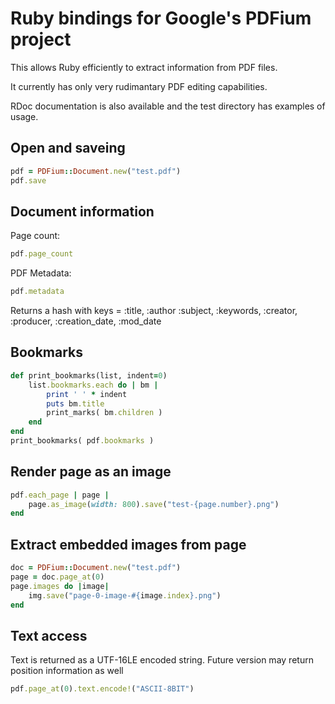 # Ruby bindings for Google's PDFium project

This allows Ruby efficiently to extract information from PDF files.

It currently has only very rudimantary PDF editing capabilities.

RDoc documentation is also available and the test directory has examples of usage.

## Open and saveing

```ruby
pdf = PDFium::Document.new("test.pdf")
pdf.save
```

## Document information

Page count:
```ruby
pdf.page_count
```

PDF Metadata:
```ruby
pdf.metadata
```

Returns a hash with keys = :title, :author :subject, :keywords, :creator, :producer, :creation_date, :mod_date



## Bookmarks

```ruby
def print_bookmarks(list, indent=0)
    list.bookmarks.each do | bm |
        print ' ' * indent
        puts bm.title
        print_marks( bm.children )
    end
end
print_bookmarks( pdf.bookmarks )
```

## Render page as an image

```ruby
pdf.each_page | page |
    page.as_image(width: 800).save("test-{page.number}.png")
end
```

## Extract embedded images from page
```ruby
doc = PDFium::Document.new("test.pdf")
page = doc.page_at(0)
page.images do |image|
    img.save("page-0-image-#{image.index}.png")
end
```

## Text access

Text is returned as a UTF-16LE encoded string.  Future version may return position information as well

```ruby
pdf.page_at(0).text.encode!("ASCII-8BIT")
```
